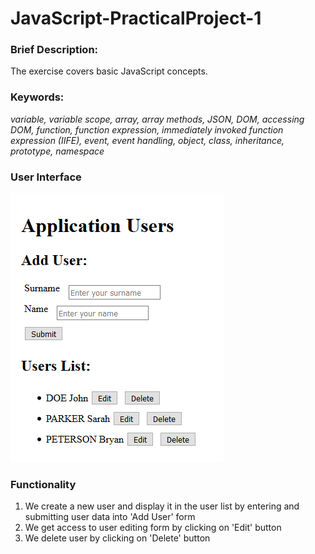 <h1> JavaScript-PracticalProject-1 </h1>

<h3> Brief Description: </h3> 
<p> The exercise covers basic JavaScript concepts. </p>

<h3>Keywords:</h3>
<p><i> 
	variable, variable scope, array, array methods, JSON, DOM, accessing DOM, 
	function, function expression, immediately invoked function expression (IIFE),
	event, event handling, object, class, inheritance, prototype, namespace
</p></i>


<h3>User Interface</h3>
<p>
	<img src="https://github.com/codenroller/JavaScript-PracticalProject-1/blob/master/images/ui.png">
</p>


<h3>Functionality</h3>
	<ol>
	<li>  We create a new user and display it in the user list by  entering and submitting user data into 'Add User' form </li>	 
	<li>  We get access to user editing form by clicking on 'Edit' button </li>
	<li>  We delete user by clicking on 'Delete' button </li>
	</ol>
